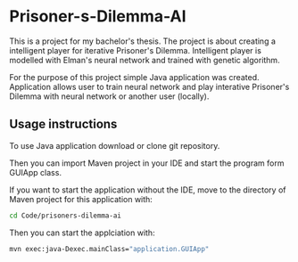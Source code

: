 # Prisoner-s-Dilemma-AI

This is a project for my bachelor's thesis. The project is about creating a intelligent player for iterative Prisoner's Dilemma. Intelligent player is modelled with Elman's neural network and trained with genetic algorithm.

For the purpose of this project simple Java application was created. Application allows user to train neural network and play interative Prisoner's Dilemma with neural network or another user (locally).

## Usage instructions

To use Java application download or clone git repository.

Then you can import Maven project in your IDE and start the program form GUIApp class.

If you want to start the application without the IDE, move to the directory of Maven project for this application with:

```bash
cd Code/prisoners-dilemma-ai
```

Then you can start the applciation with:

```bash
mvn exec:java-Dexec.mainClass="application.GUIApp"
```